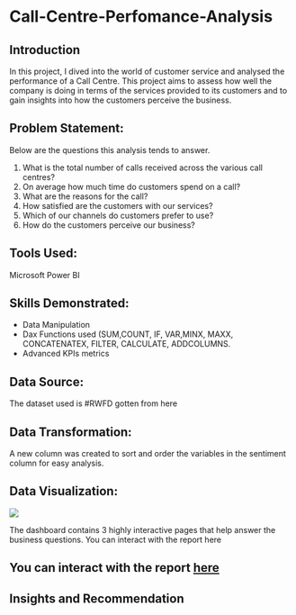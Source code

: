 # Call-Centre-Perfomance-Analysis

## Introduction
In this project, I dived into the world of customer service and analysed the performance of a Call Centre. This project aims to assess how well the company is doing in terms of the services provided to its customers and to gain insights into how the customers perceive the business.

## Problem Statement:
Below are the questions this analysis tends to answer.
1.	What is the total number of calls received across the various call centres?
2.	On average how much time do customers spend on a call?
3.	What are the reasons for the call?
4.	How satisfied are the customers with our services?
5.	Which of our channels do customers prefer to use?
6.	How do the customers perceive our business?

## Tools Used:
Microsoft Power BI

## Skills Demonstrated:
-	Data Manipulation
-	Dax Functions used (SUM,COUNT, IF, VAR,MINX, MAXX, CONCATENATEX, FILTER, CALCULATE, ADDCOLUMNS.
-	Advanced KPIs metrics

## Data Source:
The dataset used is #RWFD gotten from here

## Data Transformation:
A new column was created to sort and order the variables in the sentiment column for easy analysis.

## Data Visualization:
![](picture)

The dashboard contains 3 highly interactive pages that help answer the business questions. You can interact with the report here


You can interact with the report [here](link)
---

## Insights and Recommendation
